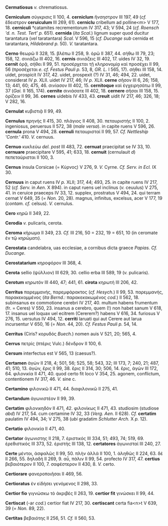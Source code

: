 **Cermatiosus** *v.* chrematiosus.

**Cerniculum** σύγκρισις II 100, 4. **cerniclum** ἤνσηστρον III 197, 49
(*cf.* ἔδειστρον **ceruiculum** III 269, 61). **cerniclu** cribellum ad
polline\<m\> V 177, 18. **cerniculi** †catamites recrementorum IV 317,
43; V 594, 24 (*cf. Roensch 'd. n. Test. Tert' p.* 651). **cernida**
(*ita Scal.*) lignum super quod ducitur tarantatura (*vel*
taratantara) *Scal.* V 596, 15 (*cf. Ducange sub* cernida et
taratantara, *Hildebrand p.* 50). *V.* taratantara.

**Cerno** θεωρῶ II 328, 15. βλέπω II 258, 9. ὁρῶ II 387, 44. σήθω III
79, 23; 158, 12. σινιάζω III 402, 16. **cernis** σινιάζεις III 402, 17.
uides IV 32, 19. **cernit** ὁρᾷ, σήθει II 99, 51. προσέρχεται τῇ
κληρονομίᾳ καὶ προσέχει II 99, 56 (προσέχεται *e. cf. Festus Pauli p.*
53, 8, *GR. L.* I 565, 17). σήθει III 158, 14. uidet, prospicit IV 317,
42. uidet, prospexit (?) IV 31, 46; 494, 22. uidet, considerat IV *p.*
XLII. uidet IV 217, 46; IV *p.* XLII. **cerne** σῆσον III 6, 26; 158,
13; 441, 60; 475, 46. σινίασον III 402, 15. **cernitoque** καὶ
ἐγχειρησάτω II 99, 37 (*Gai.* II 165, 174). **cernite** σινιάσατε III
402, 18. **cernere** σῆσαι III 158, 15. ὁρίζειν II 99, 36. **cernes**
uidebis IV 433, 43. **creuit** uidit IV 217, 46; 326, 18; V 282, 16.

**Cernulat** κυβιστιᾷ II 99, 49.

**Cernulus** πρηνής II 415, 30. πλάγιος II 408, 30. πεταυριστής II 100,
2. ingeniosus, peruersus II 572, 38 (*male versa*). in capite ruens V
596, 26. **cernula** prona V 494, 28. **cernuli** πεταυρισταί II 99, 57.
*Cf. Nettleship 'Contr.'* 410. *V.* cernuus.

**Cernuo** κυκλεύω *del. post* III 483, 72. **cernuat** praecipitat se
IV 33, 10. **cernuare** praecipitare V 595, 41; 633, 18. **cernuit**
(cernulauit *d*) πεπεταύρισται II 100, 3.

**Cernus** insula Corsicae (= Κύρνος) V 276, 9. *V.* Cyrne. *Cf. Serv.
in Ecl.* IX 30.

**Cernuus** in caput ruens IV *p.* XLII; 317, 44; 493, 25. in capite
ruens IV 217, 52 (*cf. Serv.* in *Aen.* X 894). in caput ruens uel
inclinus (*v.* ceuulus) V 275, 41. in ceruice praeceps IV 33, 12.
supplex, prostratus V 494, 24. qui terram cernat V 649, 35 (= *Non.* 20,
28). magnus, infinitus, excelsus, acer V 177, 19 (*con­tam. cf.* celsus).
*V.* cernulus.

**Cero** κηρῶ II 349, 22.

**Cerodia** *v.* pulicaris, cerota.

**Ceroma** κήρωμα II 349, 23. *Cf.* III 216, 50 = 232, 19 = 651, 10 (in
ceromate ἐν τῷ κηρώματι).

**Cerostata** candelabra, uas ecclesiae, a cornibus dicta graece
*Papias. Cf. Ducange.*

**Cerostatarium** κηροφόρον III 368, 4.

**Cerota** sellio (ψύλλιον) III 629, 30. cellio erba III 589, 19 (*v.*
pulicaris).

**Cerotum** κηρωτόν III 440, 47; 441, 61. **cirota** κηρωτή III 206, 42.

**Cerritus** παρεμμανής, παρεμφάρακτος (*cf. Hesych.*) II 99, 53.
παρεμμανής, παρακεκομμένος (*ita Bernd.:* παρακεκακωμένος *cod.*) II
562, 18. subinsanus ex commotione cerebri IV 217, 40. multum habens
frumentum (fr. = Ceres) V 550, 23. insanus a cerebro, quem (!) non habet
sanum V 618, 17. insanus uel loquax uel ecitrem (Cererem?) habens V 616,
34. furiosus V 276, 15. uersutus IV 494, 12. **cerriti** laruati qui aut
Cerere aut larua incursentur V 650, 16 (= *Non.* 44, 20). *Cf. Festus
Pauli p.* 54, 14.

**Cerritus** (Ciris? κορυδός *Buech.*) nomen auis V 521, 20; 565, 4.

**Cerrus** πετρίς (πτέρις Vulc.) δένδρον II 100, 6.

**Cersum** interfectus est V 565, 13 (caesus?).

**Certamen** ἀγών II 218, 4; 501, 56; 525, 58; 543, 32; III 173, 7; 240,
21; 487, 41; 510, 13. ἀγών, ἔρις II 99, 38. ἔρις II 314, 30; 506, 14.
ἔρις, ἀγών III 172, 64. φιλονικία II 471, 40. quod certo fit loco V 354,
25. agonem, conflictum, contentionem IV 317, 46. *V.* sine c.

**Certamino** φιλονικῶ II 471, 44. διαφιλονικῶ II 275, 41.

**Certandum** ἀγωνιστέον II 99, 39.

**Certatim** φιλονικηδόν II 471, 42. φιλονίκως II 471, 43. studiosim
(studiose *abd*) IV 217, 54. cum certamine IV 32, 33 (*Verg. Aen.* II
628). *Cf.* **certatim** paulatim IV 494, 34; V 275, 38 (*ubi* gradatim
*Schlutter Arch.* X *p.* 12).

**Certatio** φιλονικία II 471, 40.

**Certator** ἀγωνιστης II 218, 7. ἐριστικός III 334, 51; 493, 74; 519,
69. ἐρεθιστικός III 373, 52. ἐριστής III 138, 12. **certatores**
ἀγωνισταί III 240, 27.

**Certe** μέντοι, ἀσφαλῶς II 99, 50. πλὴν ἀλλά II 100, 1. ἀληθῶς II 224,
63. δέ II 266, 55. δηλαδή II 269, 9. αὖ, πάλιν II 99, 54. profecto IV
317, 47. **certius** βεβαιότερον II 100, 7. σαφέστερον II 430, 8. *V.*
certo.

**Certiorare** φανεροποιῆσαι II 469, 56.

**Certioratus** ἐν εἰδήσει γενόμενος II 298, 33.

**Certior fio** γιγνώσκω τὸ ἀκριβές II 263, 19. **certior fit** γινώσκει
II 99, 44.

**Certiscat** (-ar *cod.*) certior fiat IV 217, 30. **certiscant** certa
fia\<n\>t V 639, 39 (= *Non.* 89, 22).

**Certitas** βεβαιότης II 256, 51. *Cf.* II 560, 53.
